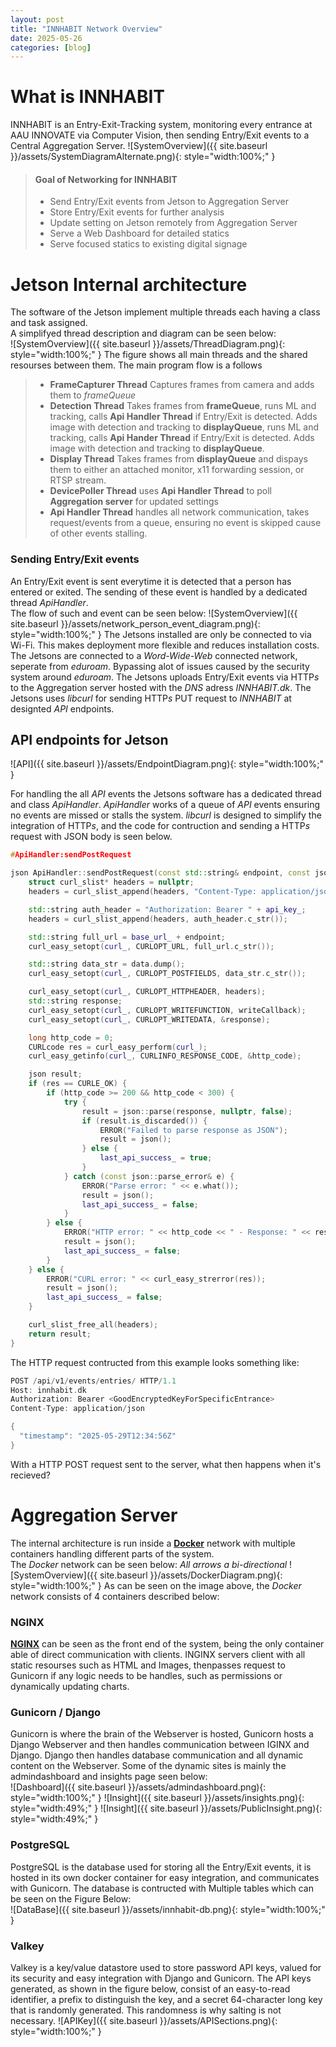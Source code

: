 ```yaml
---
layout: post
title: "INNHABIT Network Overview"
date: 2025-05-26
categories: [blog]
---
```

# What is INNHABIT
INNHABIT is an Entry-Exit-Tracking system, monitoring every entrance at AAU INNOVATE via Computer Vision, then sending Entry/Exit events to a Central Aggregation Server.
![SystemOverview]({{ site.baseurl }}/assets/SystemDiagramAlternate.png){: style="width:100%;" }
> #### **Goal of Networking for INNHABIT**
> - Send Entry/Exit events from Jetson to Aggregation Server
> - Store Entry/Exit events for further analysis
> - Update setting on Jetson remotely from Aggregation Server
> - Serve a Web Dashboard for detailed statics
> - Serve focused statics to existing digital signage
  
# Jetson Internal architecture
The software of the Jetson implement multiple threads each having a class and task assigned.  
A simplifyed thread description and diagram can be seen below:  
![SystemOverview]({{ site.baseurl }}/assets/ThreadDiagram.png){: style="width:100%;" }
The figure shows all main threads and the shared resourses between them.
The main program flow is a follows
> - **FrameCapturer Thread** Captures frames from camera and adds them to *frameQueue*  
> - **Detection Thread** Takes frames from **frameQueue**, runs ML and tracking, calls **Api Handler Thread** if Entry/Exit is detected. Adds image with detection and tracking to **displayQueue**, runs ML and tracking, calls **Api Hander Thread** if Entry/Exit is detected. Adds image with detection and tracking to **displayQueue**.
> - **Display Thread** Takes frames from **displayQueue** and dispays them to either an attached monitor, x11 forwarding session, or RTSP stream. 
> - **DevicePoller Thread** uses **Api Handler Thread** to poll **Aggregation server** for updated settings
> - **Api Handler Thread** handles all network communication, takes request/events from a queue, ensuring no event is skipped cause of other events stalling.
>   

### Sending Entry/Exit events
An Entry/Exit event is sent everytime it is detected that a person has entered or exited.
The sending of these event is handled by a dedicated thread *ApiHandler*.  
The flow of such and event can be seen below:
![SystemOverview]({{ site.baseurl }}/assets/network_person_event_diagram.png){: style="width:100%;" }
The Jetsons installed are only be connected to via Wi-Fi. This makes deployment more flexible and reduces installation costs.  
The Jetsons are connected to a *Word-Wide-Web* connected network, seperate from *eduroam*. Bypassing alot of issues caused by the security system around *eduroam*. The Jetsons uploads Entry/Exit events via HTTP*s* to the Aggregation server hosted with the *DNS* adress *INNHABIT.dk*.
The Jetsons uses *libcurl* for sending HTTP*s* PUT request to *INNHABIT* at designted *API* endpoints.
## **API endpoints for Jetson**
![API]({{ site.baseurl }}/assets/EndpointDiagram.png){: style="width:100%;" }
  
For handling the all *API* events the Jetsons software has a dedicated thread and class *ApiHandler*.
*ApiHandler* works of a queue of *API* events ensuring no events are missed or stalls the system.
*libcurl* is designed to simplify the integration of HTTP*s*, and the code for contruction and sending a HTTP*s* request with JSON body is seen below.
```c++
#ApiHandler:sendPostRequest

json ApiHandler::sendPostRequest(const std::string& endpoint, const json& data) {
    struct curl_slist* headers = nullptr;
    headers = curl_slist_append(headers, "Content-Type: application/json");

    std::string auth_header = "Authorization: Bearer " + api_key_;
    headers = curl_slist_append(headers, auth_header.c_str());

    std::string full_url = base_url_ + endpoint;
    curl_easy_setopt(curl_, CURLOPT_URL, full_url.c_str());

    std::string data_str = data.dump();
    curl_easy_setopt(curl_, CURLOPT_POSTFIELDS, data_str.c_str());

    curl_easy_setopt(curl_, CURLOPT_HTTPHEADER, headers);
    std::string response;
    curl_easy_setopt(curl_, CURLOPT_WRITEFUNCTION, writeCallback);
    curl_easy_setopt(curl_, CURLOPT_WRITEDATA, &response);

    long http_code = 0;
    CURLcode res = curl_easy_perform(curl_);
    curl_easy_getinfo(curl_, CURLINFO_RESPONSE_CODE, &http_code);

    json result;
    if (res == CURLE_OK) {
        if (http_code >= 200 && http_code < 300) {
            try {
                result = json::parse(response, nullptr, false);
                if (result.is_discarded()) {
                    ERROR("Failed to parse response as JSON");
                    result = json();
                } else {
                    last_api_success_ = true;
                }
            } catch (const json::parse_error& e) {
                ERROR("Parse error: " << e.what());
                result = json();
                last_api_success_ = false;
            }
        } else {
            ERROR("HTTP error: " << http_code << " - Response: " << response);
            result = json();
            last_api_success_ = false;
        }
    } else {
        ERROR("CURL error: " << curl_easy_strerror(res));
        result = json();
        last_api_success_ = false;
    }

    curl_slist_free_all(headers);
    return result;
}
```
The HTTP request contructed from this example looks something like:  
```c++
POST /api/v1/events/entries/ HTTP/1.1
Host: innhabit.dk
Authorization: Bearer <GoodEncryptedKeyForSpecificEntrance>
Content-Type: application/json

{
  "timestamp": "2025-05-29T12:34:56Z"
}
```

With a HTTP POST request sent to the server, what then happens when it's recieved?  
# Aggregation Server
The internal architecture is run inside a [**Docker**](https://www.docker.com/) network with multiple containers handling different parts of the system.  
The *Docker* network can be seen below: *All arrows a bi-directional*
![SystemOverview]({{ site.baseurl }}/assets/DockerDiagram.png){: style="width:100%;" }
As can be seen on the image above, the *Docker* network consists of 4 containers described below:  
### NGINX
[**NGINX**](https://nginx.org/) can be seen as the front end of the system, being the only container able of direct communication with clients.
INGINX servers client with all static resourses such as HTML and Images, thenpasses request to Gunicorn if any logic needs to be handles, such as permissions or dynamically updating charts.
### Gunicorn / Django
Gunicorn is where the brain of the Webserver is hosted, Gunicorn hosts a Django Webserver and then handles communication between IGINX and Django.
Django then handles database communication and all dynamic content on the Webserver.
Some of the dynamic sites is mainly the admindashboard and insights page seen below:  
![Dashboard]({{ site.baseurl }}/assets/admindashboard.png){: style="width:100%;" }
![Insight]({{ site.baseurl }}/assets/insights.png){: style="width:49%;" }
![Insight]({{ site.baseurl }}/assets/PublicInsight.png){: style="width:49%;" }
### PostgreSQL
PostgreSQL is the database used for storing all the Entry/Exit events, it is hosted in its own docker container for easy integration, and communicates with Gunicorn. The database is contructed with Multiple tables which can be seen on the Figure Below:  
![DataBase]({{ site.baseurl }}/assets/innhabit-db.png){: style="width:100%;" }

### Valkey
Valkey is a key/value datastore used to store password API keys, valued for its security and easy integration with Django and Gunicorn.
The API keys generated, as shown in the figure below, consist of an easy-to-read identifier, a prefix to distinguish the key, and a secret 64-character long key that is randomly generated. This randomness is why salting is not necessary.
![APIKey]({{ site.baseurl }}/assets/APISections.png){: style="width:100%;" }
